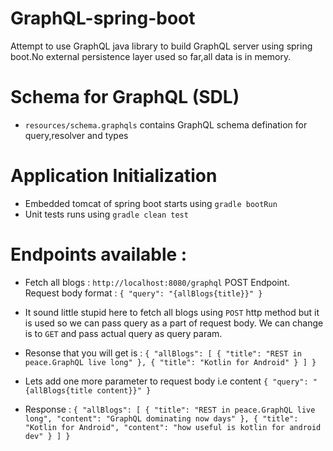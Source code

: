# GraphQL-spring-boot
Attempt to use GraphQL java library to build GraphQL server using spring boot.No external persistence layer used so far,all data is in memory.

# Schema for GraphQL (SDL)
 - `resources/schema.graphqls` contains GraphQL schema defination for query,resolver and types

# Application Initialization

-  Embedded tomcat of spring boot starts using `gradle bootRun` 
-  Unit tests runs using `gradle clean test`

# Endpoints available :
- Fetch all blogs : `http://localhost:8080/graphql` POST Endpoint.
  Request body format :
 `{
	    "query": "{allBlogs{title}}"
 }`
 
- It sound little stupid here to fetch all blogs using `POST` http method but it is used so we can pass query as a part of request body.
  We can change is to `GET` and pass actual query as query param.
  
- Resonse that you will get is : 
`{
    "allBlogs": [
        {
            "title": "REST in peace.GraphQL live long"
        },
        {
            "title": "Kotlin for Android"
        }
    ]
}`

- Lets add one more parameter to request body i.e content
`{
	"query": "{allBlogs{title content}}"
}`

- Response : 
`{
    "allBlogs": [
        {
            "title": "REST in peace.GraphQL live long",
            "content": "GraphQL dominating now days"
        },
        {
            "title": "Kotlin for Android",
            "content": "how useful is kotlin for android dev"
        }
    ]
}`
 
  
